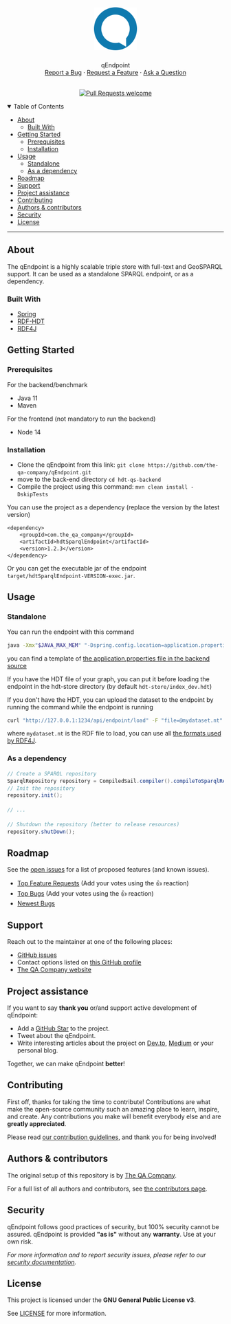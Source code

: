<h1 align="center">
  <a href="https://github.com/the-qa-company/qEndpoint">
    <!-- Please provide path to your logo here -->
    <img src="docs/images/logo.svg" alt="Logo" width="100" height="100">
  </a>
</h1>

<div align="center">
  qEndpoint
  <br />
  <a href="https://github.com/the-qa-company/qEndpoint/issues/new?assignees=&labels=bug&template=bug.yml">Report a Bug</a>
  ·
  <a href="https://github.com/the-qa-company/qEndpoint/issues/new?assignees=&labels=enhancement&template=feature.yml">Request a Feature</a>
  ·
  <a href="https://github.com/the-qa-company/qEndpoint/issues/new?assignees=&labels=question&template=support.yml">Ask a Question</a>
</div>

<div align="center">
<br />

[![Pull Requests welcome](https://img.shields.io/badge/PRs-welcome-ff69b4.svg?style=flat-square)](https://github.com/the-qa-company/qEndpoint/issues?q=is%3Aissue+is%3Aopen+label%3A%22help+wanted%22)

</div>

<details open="open">
<summary>Table of Contents</summary>

- [About](#about)
  - [Built With](#built-with)
- [Getting Started](#getting-started)
  - [Prerequisites](#prerequisites)
  - [Installation](#installation)
- [Usage](#usage)
  - [Standalone](#standalone)
  - [As a dependency](#as-a-dependency)
- [Roadmap](#roadmap)
- [Support](#support)
- [Project assistance](#project-assistance)
- [Contributing](#contributing)
- [Authors & contributors](#authors--contributors)
- [Security](#security)
- [License](#license)

</details>

---

## About

The qEndpoint is a highly scalable triple store with full-text and GeoSPARQL support. It can be used as a standalone SPARQL endpoint, or as a dependency.

### Built With

- [Spring](https://spring.io/)
- [RDF-HDT](https://www.rdfhdt.org/)
- [RDF4J](https://rdf4j.org/)

## Getting Started

### Prerequisites

For the backend/benchmark

- Java 11
- Maven

For the frontend (not mandatory to run the backend)

- Node 14

### Installation

- Clone the qEndpoint from this link: `git clone https://github.com/the-qa-company/qEndpoint.git`
- move to the back-end directory `cd hdt-qs-backend`
- Compile the project using this command: `mvn clean install -DskipTests`

You can use the project as a dependency (replace the version by the latest version)

```
<dependency>
    <groupId>com.the_qa_company</groupId>
    <artifactId>hdtSparqlEndpoint</artifactId>
    <version>1.2.3</version>
</dependency>
```

Or you can get the executable jar of the endpoint `target/hdtSparqlEndpoint-VERSION-exec.jar`.

## Usage

### Standalone

You can run the endpoint with this command

```bash
java -Xmx"$JAVA_MAX_MEM" "-Dspring.config.location=application.properties" -jar ENDPOINT_JAR &
```

you can find a template of [the application.properties file in the backend source](hdt-qs-backend/src/main/resources/application-prod.properties)

If you have the HDT file of your graph, you can put it before loading the endpoint in the hdt-store directory (by default `hdt-store/index_dev.hdt`)

If you don't have the HDT, you can upload the dataset to the endpoint by running the command while the endpoint is running

```bash
curl "http://127.0.0.1:1234/api/endpoint/load" -F "file=@mydataset.nt"
```

where `mydataset.nt` is the RDF file to load, you can use all [the formats used by RDF4J](https://rdf4j.org/javadoc/latest/org/eclipse/rdf4j/rio/RDFFormat.html).

### As a dependency

```java
// Create a SPARQL repository
SparqlRepository repository = CompiledSail.compiler().compileToSparqlRepository();
// Init the repository
repository.init();

// ...

// Shutdown the repository (better to release resources)
repository.shutDown();
```

## Roadmap

See the [open issues](https://github.com/the-qa-company/qEndpoint/issues) for a list of proposed features (and known issues).

- [Top Feature Requests](https://github.com/the-qa-company/qEndpoint/issues?q=label%3Aenhancement+is%3Aopen+sort%3Areactions-%2B1-desc) (Add your votes using the 👍 reaction)
- [Top Bugs](https://github.com/the-qa-company/qEndpoint/issues?q=is%3Aissue+is%3Aopen+label%3Abug+sort%3Areactions-%2B1-desc) (Add your votes using the 👍 reaction)
- [Newest Bugs](https://github.com/the-qa-company/qEndpoint/issues?q=is%3Aopen+is%3Aissue+label%3Abug)

## Support

Reach out to the maintainer at one of the following places:

- [GitHub issues](https://github.com/the-qa-company/qEndpoint/issues/new?assignees=&labels=question&template=04_SUPPORT_QUESTION.md&title=support%3A+)
- Contact options listed on [this GitHub profile](https://github.com/the-qa-company)
- [The QA Company website](https://the-qa-company.com/)

## Project assistance

If you want to say **thank you** or/and support active development of qEndpoint:

- Add a [GitHub Star](https://github.com/the-qa-company/qEndpoint) to the project.
- Tweet about the qEndpoint.
- Write interesting articles about the project on [Dev.to](https://dev.to/), [Medium](https://medium.com/) or your personal blog.

Together, we can make qEndpoint **better**!

## Contributing

First off, thanks for taking the time to contribute! Contributions are what make the open-source community such an amazing place to learn, inspire, and create. Any contributions you make will benefit everybody else and are **greatly appreciated**.

Please read [our contribution guidelines](docs/CONTRIBUTING.md), and thank you for being involved!

## Authors & contributors

The original setup of this repository is by [The QA Company](https://github.com/the-qa-company).

For a full list of all authors and contributors, see [the contributors page](https://github.com/the-qa-company/qEndpoint/contributors).

## Security

qEndpoint follows good practices of security, but 100% security cannot be assured.
qEndpoint is provided **"as is"** without any **warranty**. Use at your own risk.

_For more information and to report security issues, please refer to our [security documentation](docs/SECURITY.md)._

## License

This project is licensed under the **GNU General Public License v3**.

See [LICENSE](LICENSE.md) for more information.
